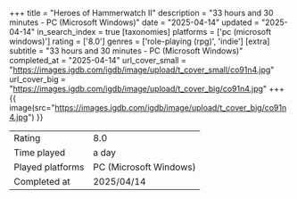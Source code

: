 +++
title = "Heroes of Hammerwatch II"
description = "33 hours and 30 minutes - PC (Microsoft Windows)"
date = "2025-04-14"
updated = "2025-04-14"
in_search_index = true
[taxonomies]
platforms = ['pc (microsoft windows)']
rating = ['8.0']
genres = ['role-playing (rpg)', 'indie']
[extra]
subtitle = "33 hours and 30 minutes - PC (Microsoft Windows)"
completed_at = "2025-04-14"
url_cover_small = "https://images.igdb.com/igdb/image/upload/t_cover_small/co91n4.jpg"
url_cover_big = "https://images.igdb.com/igdb/image/upload/t_cover_big/co91n4.jpg"
+++
{{ image(src="https://images.igdb.com/igdb/image/upload/t_cover_big/co91n4.jpg") }}

|              |            |
| ------------ | ---------- |
| Rating       | 8.0 |
| Time played  | a day |
| Played platforms    | PC (Microsoft Windows) |
| Completed at | 2025/04/14 |

